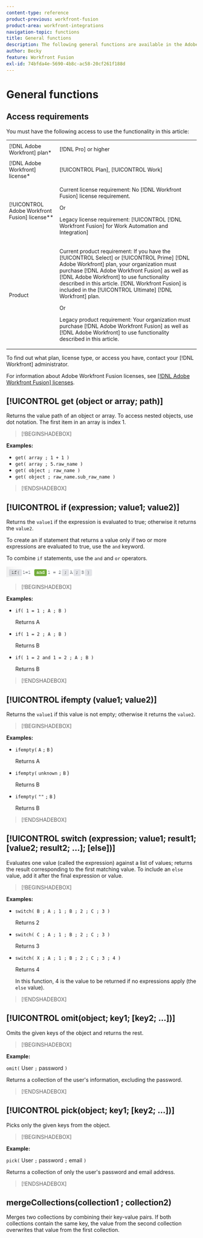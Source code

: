 ```yaml
---
content-type: reference
product-previous: workfront-fusion
product-area: workfront-integrations
navigation-topic: functions
title: General functions
description: The following general functions are available in the Adobe Workfront Fusion mapping panel.
author: Becky
feature: Workfront Fusion
exl-id: 74bfda4e-5690-4b8c-ac58-20cf261f188d
---
```

# General functions

## Access requirements

You must have the following access to use the functionality in this article:

<table style="table-layout:auto">
 <col> 
 <col> 
 <tbody> 
  <tr> 
   <td role="rowheader">[!DNL Adobe Workfront] plan*</td> 
   <td> <p>[!DNL Pro] or higher</p> </td> 
  </tr> 
  <tr data-mc-conditions=""> 
   <td role="rowheader">[!DNL Adobe Workfront] license*</td> 
   <td> <p>[!UICONTROL Plan], [!UICONTROL Work]</p> </td> 
  </tr> 
  <tr> 
   <td role="rowheader">[!UICONTROL Adobe Workfront Fusion] license**</td> 
   <td>
   <p>Current license requirement: No [!DNL Workfront Fusion] license requirement.</p>
   <p>Or</p>
   <p>Legacy license requirement: [!UICONTROL [!DNL Workfront Fusion] for Work Automation and Integration] </p>
   </td> 
  </tr> 
  <tr> 
   <td role="rowheader">Product</td> 
   <td>
   <p>Current product requirement: If you have the [!UICONTROL Select] or [!UICONTROL Prime] [!DNL Adobe Workfront] plan, your organization must purchase [!DNL Adobe Workfront Fusion] as well as [!DNL Adobe Workfront] to use functionality described in this article. [!DNL Workfront Fusion] is included in the [!UICONTROL Ultimate] [!DNL Workfront] plan.</p>
   <p>Or</p>
   <p>Legacy product requirement: Your organization must purchase [!DNL Adobe Workfront Fusion] as well as [!DNL Adobe Workfront] to use functionality described in this article.</p>
   </td> 
  </tr> 
 </tbody> 
</table>

To find out what plan, license type, or access you have, contact your [!DNL Workfront] administrator.

For information about Adobe Workfront Fusion licenses, see [[!DNL Adobe Workfront Fusion] licenses](/help/workfront-fusion/set-up-and-manage-workfront-fusion/licensing-operations-overview/license-automation-vs-integration.md).

## [!UICONTROL get (object or array; path)]

Returns the value path of an object or array. To access nested objects, use dot notation. The first item in an array is index 1.

>[!BEGINSHADEBOX]

**Examples:** 

* `get( array ; 1 + 1 )`
* `get( array ; 5.raw_name )`
* `get( object ; raw_name )`
* `get( object ; raw_name.sub_raw_name )`

>[!ENDSHADEBOX]

## [!UICONTROL if (expression; value1; value2)]

Returns the `value1` if the expression is evaluated to true; otherwise it returns the `value2`.

To create an if statement that returns a value only if two or more expressions are evaluated to true, use the `and` keyword. 

To combine `if` statements, use the `and` and `or` operators.

![and operator](assets/and-in-if-statement.png)

>[!BEGINSHADEBOX]

**Examples:** 

* `if( 1 = 1 ; A ; B )`

    Returns A

* `if( 1 = 2 ; A ; B )`

   Returns B

* `if( 1 = 2 and 1 = 2 ; A ; B )`

    Returns B

>[!ENDSHADEBOX]

## [!UICONTROL ifempty (value1; value2)]

Returns the `value1` if this value is not empty; otherwise it returns the `value2`.

>[!BEGINSHADEBOX]

**Examples:** 

* `ifempty(` `A` `;` `B` )

   Returns A

* `ifempty(` `unknown` `;` `B` )

   Returns B

* `ifempty(` `""` `;` `B` )

   Returns B

>[!ENDSHADEBOX]

## [!UICONTROL switch (expression; value1; result1; [value2; result2; ...]; [else])]

Evaluates one value (called the expression) against a list of values; returns the result corresponding to the first matching value. To include an  `else` value, add it after the final expression or value.

>[!BEGINSHADEBOX]

**Examples:** 

* `switch( B ; A ; 1 ; B ; 2 ; C ; 3 )`

   Returns 2

* `switch( C ; A ; 1 ; B ; 2 ; C ; 3 )`

   Returns 3

* `switch( X ; A ; 1 ; B ; 2 ; C ; 3 ; 4 )`

   Returns 4
   
   In this function, 4 is the value to be returned if no expressions apply (the `else` value).

>[!ENDSHADEBOX]

## [!UICONTROL omit(object; key1; [key2; ...])]

Omits the given keys of the object and returns the rest.

>[!BEGINSHADEBOX]

**Example:**

`omit(` User `;` password `)`

Returns a collection of the user's information, excluding the password.

>[!ENDSHADEBOX]

## [!UICONTROL pick(object; key1; [key2; ...])]

Picks only the given keys from the object.

>[!BEGINSHADEBOX]

**Example:** 

`pick(` User `;` password `;` email `)`

Returns a collection of only the user's password and email address.

>[!ENDSHADEBOX]

## mergeCollections(collection1 ; collection2)

Merges two collections by combining their key-value pairs. If both collections contain the same key, the value from the second collection overwrites that value from the first collection.
